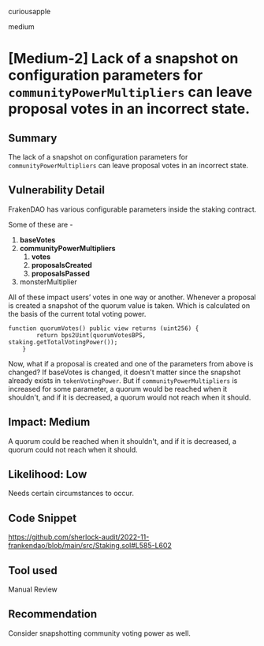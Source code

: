 curiousapple

medium

# [Medium-2] Lack of a snapshot on configuration parameters for ``communityPowerMultipliers`` can leave proposal votes in an incorrect state.

## Summary
The lack of a snapshot on configuration parameters for ``communityPowerMultipliers`` can leave proposal votes in an incorrect state.

## Vulnerability Detail
FrakenDAO has various configurable parameters inside the staking contract.

Some of these are - 
1. **baseVotes**
2. **communityPowerMultipliers**
    1. **votes**
    2. **proposalsCreated**
    3. **proposalsPassed**
3. monsterMultiplier

All of these impact users’ votes in one way or another.
Whenever a proposal is created a snapshot of the quorum value is taken. 
Which is calculated on the basis of the current total voting power.
```solidity
function quorumVotes() public view returns (uint256) {
        return bps2Uint(quorumVotesBPS, staking.getTotalVotingPower());
    }
```

Now, what if a proposal is created and one of the parameters from above is changed?
If baseVotes is changed, it doesn't matter since the snapshot already exists in `tokenVotingPower`. 
But if `communityPowerMultipliers` is increased for some parameter, a quorum would be reached when it shouldn't, and if it is decreased, a quorum would not reach when it should.

## Impact: Medium 
A quorum could be reached when it shouldn't, and if it is decreased, a quorum could not reach when it should.

## Likelihood: Low
Needs certain circumstances to occur.
 
## Code Snippet
https://github.com/sherlock-audit/2022-11-frankendao/blob/main/src/Staking.sol#L585-L602
## Tool used

Manual Review

## Recommendation
Consider snapshotting community voting power as well.